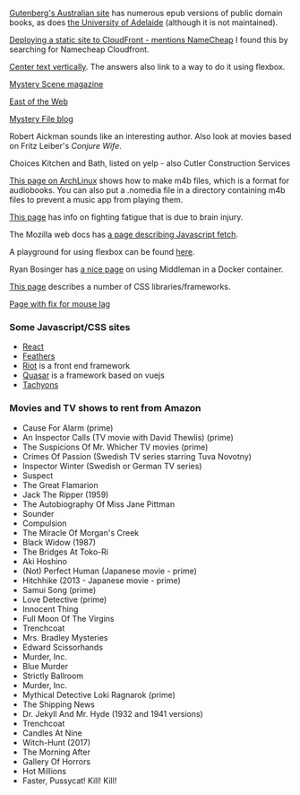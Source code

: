 [Gutenberg's Australian site](http://gutenberg.net.au) has numerous epub versions
of public domain books, as does
[the University of Adelaide](https://ebooks.adelaide.edu.au/index.html)
(although it is not maintained).

[Deploying a static site to CloudFront - mentions NameCheap](https://benjamincongdon.me/blog/2017/06/13/How-to-Deploy-a-Secure-Static-Site-to-AWS-with-S3-and-CloudFront/)
I found this by searching for Namecheap Cloudfront.

[Center text vertically](https://stackoverflow.com/questions/8865458/how-do-i-vertically-center-text-with-css).
The answers also link to a way to do it using flexbox.

[Mystery Scene magazine](https://mysteryscenemag.com)

[East of the Web](http://www.eastoftheweb.com)

[Mystery File blog](http://mysteryfile.com/blog)

Robert Aickman sounds like an interesting author.  Also look at movies based on Fritz Leiber's _Conjure Wife_.

Choices Kitchen and Bath, listed on yelp - also Cutler Construction Services

[This page on ArchLinux](https://wiki.archlinux.org/index.php/Audiobook) shows how
to make m4b files, which is a format for audiobooks.  You can also put a .nomedia
file in a directory containing m4b files to prevent a music app from playing them.

[This page](https://www.headway.org.uk/news/national-news/drained-by-fatigue-try-these-8-ways-to-cope-after-brain-injury/)
has info on fighting fatigue that is due to brain injury.

The Mozilla web docs has [a page describing Javascript fetch](https://developer.mozilla.org/en-US/docs/Learn/JavaScript/Client-side_web_APIs/Fetching_data).

A playground for using flexbox can be found
[here](https://codepen.io/imohkay/pen/gpard).

Ryan Bosinger has [a nice page](https://www.ryanbosinger.com/blog/2017/09/02/using-docker-for-the-development-environment-of-a-middleman-site.html)
on using Middleman in a Docker container.

[This page](https://www.indiehackers.com/forum/what-is-your-go-to-css-framework-for-side-projects-09aeadaac2)
describes a number of CSS libraries/frameworks.

[Page with fix for mouse lag](https://askubuntu.com/questions/763413/how-can-i-get-rid-of-mouse-lag-under-ubuntu)

### Some Javascript/CSS sites
- [React](http://www.reactjs.org)
- [Feathers](https://feathersjs.com)
- [Riot](https://riot.js.org) is a front end framework
- [Quasar](https://quasar-framework.org) is a framework based on vuejs
- [Tachyons](https://tachyons.io)

### Movies and TV shows to rent from Amazon
- Cause For Alarm (prime)
- An Inspector Calls (TV movie with David Thewlis) (prime)
- The Suspicions Of Mr. Whicher TV movies (prime)
- Crimes Of Passion (Swedish TV series starring Tuva Novotny)
- Inspector Winter (Swedish or German TV series)
- Suspect
- The Great Flamarion
- Jack The Ripper (1959)
- The Autobiography Of Miss Jane Pittman
- Sounder
- Compulsion
- The Miracle Of Morgan's Creek
- Black Widow (1987)
- The Bridges At Toko-Ri
- Aki Hoshino
- (Not) Perfect Human (Japanese movie - prime)
- Hitchhike (2013 - Japanese movie - prime)
- Samui Song (prime)
- Love Detective (prime)
- Innocent Thing
- Full Moon Of The Virgins
- Trenchcoat
- Mrs. Bradley Mysteries
- Edward Scissorhands
- Murder, Inc.
- Blue Murder
- Strictly Ballroom
- Murder, Inc.
- Mythical Detective Loki Ragnarok (prime)
- The Shipping News
- Dr. Jekyll And Mr. Hyde (1932 and 1941 versions)
- Trenchcoat
- Candles At Nine
- Witch-Hunt (2017)
- The Morning After
- Gallery Of Horrors
- Hot Millions
- Faster, Pussycat! Kill! Kill!
